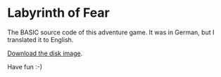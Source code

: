 # Labyrinth of Fear

The BASIC source code of this adventure game.
It was in German, but I translated it to English.

[Download the disk image](https://github.com/matozoid/Labyrinth-des-Schreckens/releases/download/v1.0/labyrinth.d64).

Have fun :-)
